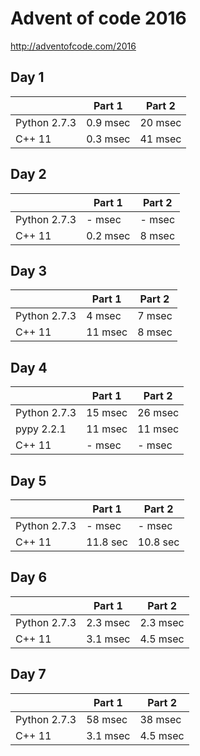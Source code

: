 # Advent of code 2016 #
http://adventofcode.com/2016


## Day 1 ##
|            |Part 1         | Part 2 |
|------------|---------------|--------|
|Python 2.7.3| 0.9 msec      | 20 msec|
|C++ 11      | 0.3 msec      | 41 msec|

## Day 2 ##
|            |Part 1         | Part 2 |
|------------|---------------|--------|
|Python 2.7.3| - msec        | - msec |
|C++ 11      | 0.2 msec      | 8 msec |

## Day 3 ##
|            |Part 1         | Part 2 |
|------------|---------------|--------|
|Python 2.7.3| 4 msec        | 7 msec |
|C++ 11      | 11 msec       | 8 msec |

## Day 4 ##
|            |Part 1         | Part 2 |
|------------|---------------|--------|
|Python 2.7.3| 15 msec       | 26 msec|
|pypy 2.2.1  | 11 msec       | 11 msec|
|C++ 11      | - msec        | - msec |

## Day 5 ##
|            |Part 1         | Part 2 |
|------------|---------------|--------|
|Python 2.7.3| - msec        | - msec |
|C++ 11      | 11.8 sec      |10.8 sec|

## Day 6 ##
|            |Part 1         | Part 2 |
|------------|---------------|--------|
|Python 2.7.3| 2.3 msec      |2.3 msec|
|C++ 11      | 3.1 msec      |4.5 msec|

## Day 7 ##
|            |Part 1         | Part 2 |
|------------|---------------|--------|
|Python 2.7.3| 58 msec       |38 msec |
|C++ 11      | 3.1 msec      |4.5 msec|
